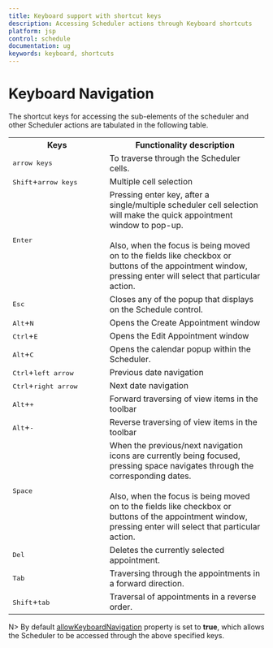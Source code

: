 ```yaml
---
title: Keyboard support with shortcut keys
description: Accessing Scheduler actions through Keyboard shortcuts 
platform: jsp
control: schedule
documentation: ug
keywords: keyboard, shortcuts
---
```

# Keyboard Navigation

The shortcut keys for accessing the sub-elements of the scheduler and other Scheduler actions are tabulated in the following table.

<table>
    <tr>
        <th>Keys</th>
        <th>Functionality description</th>
    </tr>
    <tr>
        <td width="175">
            <kbd>arrow keys</kbd>
        </td>
        <td>To traverse through the Scheduler cells.</td>
    </tr>
    <tr>
        <td>
            <kbd>Shift</kbd>+<kbd>arrow keys</kbd>
        </td>
        <td>Multiple cell selection</td>
    </tr>
    <tr>
        <td>
            <kbd>Enter</kbd>
        </td>
        <td>Pressing enter key, after a single/multiple scheduler cell selection will make the quick appointment window to pop-up.<br/><br/>Also, when the focus is being moved on to the fields like checkbox or buttons of the appointment window, pressing enter will select that particular action. </td>
    </tr>
    <tr>
        <td>
            <kbd>Esc</kbd>
        </td>
        <td>Closes any of the popup that displays on the Schedule control.</td>
    </tr>
    <tr>
        <td>
            <kbd>Alt</kbd>+<kbd>N</kbd>
        </td>
        <td>Opens the Create Appointment window</td>
    </tr>
    <tr>
        <td>
            <kbd>Ctrl</kbd>+<kbd>E</kbd>
        </td>
        <td>Opens the Edit Appointment window</td>
    </tr>
    <tr>
        <td>
            <kbd>Alt</kbd>+<kbd>C</kbd>
        </td>
        <td>Opens the calendar popup within the Scheduler.</td>
    </tr>
    <tr>
        <td>
            <kbd>Ctrl</kbd>+<kbd>left arrow</kbd>
        </td>
        <td>Previous date navigation</td>
    </tr>
    <tr>
        <td>
            <kbd>Ctrl</kbd>+<kbd>right arrow</kbd>
        </td>
        <td>Next date navigation</td>
    </tr>
    <tr>
        <td>
            <kbd>Alt</kbd>+<kbd>+</kbd>
        </td>
        <td>Forward traversing of view items in the toolbar</td>
    </tr>
    <tr>
        <td>
            <kbd>Alt</kbd>+<kbd>-</kbd>
        </td>
        <td>Reverse traversing of view items in the toolbar</td>
    </tr>
    <tr>
        <td>
            <kbd>Space</kbd>
        </td>
        <td>When the previous/next navigation icons are currently being focused, pressing space navigates through the corresponding dates.<br/><br/>Also, when the focus is being moved on to the fields like checkbox or buttons of the appointment window, pressing enter will select that particular action.</td>
    </tr>
    <tr>
        <td>
            <kbd>Del</kbd>
        </td>
        <td>Deletes the currently selected appointment.</td>
    </tr>
    <tr>
        <td>
            <kbd>Tab</kbd>
        </td>
        <td>Traversing through the appointments in a forward direction.</td>
    </tr>
    <tr>
        <td>
            <kbd>Shift</kbd>+<kbd>tab</kbd>
        </td>
        <td>Traversal of appointments in a reverse order.</td>
    </tr>
</table>

N> By default [allowKeyboardNavigation](/api/js/ejschedule#members:allowkeyboardnavigation) property is set to **true**, which allows the Scheduler to be accessed through the above specified keys.
